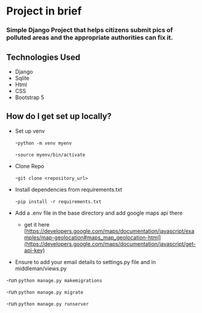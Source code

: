 # Project in brief

### Simple Django Project that helps citizens submit pics of polluted areas and the appropriate authorities can fix it.

## Technologies Used

- Django
- Sqlite
- Html
- CSS
- Bootstrap 5

## How do I get set up locally?

- Set up venv
  
  -`python -m venv myenv`
  
  -`source myenv/bin/activate`
  
- Clone Repo
  
  -`git clone <repository_url>`
  
- Install dependencies from requirements.txt
  
  -`pip install -r requirements.txt`
  
- Add a .env file in the base directory and add google maps api there
  
  - get it here [https://developers.google.com/maps/documentation/javascript/examples/map-geolocation#maps_map_geolocation-html](https://developers.google.com/maps/documentation/javascript/get-api-key)

- Ensure to add your email details to settings.py file and in middleman/views.py
    
-run `python manage.py makemigrations`

-run `python manage.py migrate`

-run `python manage.py runserver`
